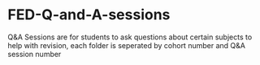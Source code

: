 # FED-Q-and-A-sessions

Q&amp;A Sessions are for students to ask questions about certain subjects to help with revision, each folder is seperated by cohort number and Q&A session number